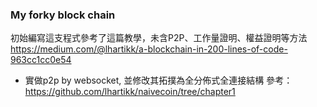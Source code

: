 ### My forky block chain
  
初始編寫這支程式參考了這篇教學，未含P2P、工作量證明、權益證明等方法  
https://medium.com/@lhartikk/a-blockchain-in-200-lines-of-code-963cc1cc0e54  

* 實做p2p by websocket, 並修改其拓撲為全分佈式全連接結構
參考：https://github.com/lhartikk/naivecoin/tree/chapter1